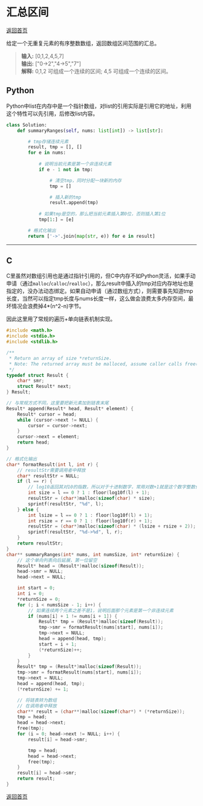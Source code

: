 # 汇总区间
[返回首页](../README.md)


给定一个无重复元素的有序整数数组，返回数组区间范围的汇总。

> **输入:** [0,1,2,4,5,7]<br/>
> **输出:** ["0->2","4->5","7"]<br/>
> **解释:** 0,1,2 可组成一个连续的区间; 4,5 可组成一个连续的区间。
## Python
Python中list在内存中是一个指针数组，对list的引用实际是引用它的地址，利用这个特性可以先引用，后修改list内容。
```python
class Solution:
    def summaryRanges(self, nums: list[int]) -> list[str]:

        # tmp存储连续元素
        result, tmp = [], []
        for e in nums:
            
            # 说明当前元素是第一个非连续元素
            if e - 1 not in tmp:

                # 清空tmp，同时分配一块新的内存
                tmp = []

                # 插入新的tmp
                result.append(tmp)
            
            # 如果tmp是空的，那么把当前元素插入第0位，否则插入第1位
            tmp[1:] = [e]

        # 格式化输出
        return ['->'.join(map(str, e)) for e in result]
```
---

## C
C里虽然对数组引用也是通过指针引用的，但C中内存不如Python灵活，如果手动申请（通过`malloc`/`calloc`/`realloc`），那么result中插入的tmp对应内存地址也是指定的，没办法动态绑定。如果自动申请（通过数组方式），则需要事先知道tmp长度，当然可以指定tmp长度与nums长度一样，这么做会浪费太多内存空间，最坏情况会浪费掉4*(n^2-n)字节。

因此这里用了常规的遍历+单向链表机制实现。
```c
#include <math.h>
#include <stdio.h>
#include <stdlib.h>

/**
 * Return an array of size *returnSize.
 * Note: The returned array must be malloced, assume caller calls free().
 */
typedef struct Result {
    char* smr;
    struct Result* next;
} Result;

// 与常规方式不同，这里要把新元素加到链表末尾
Result* append(Result* head, Result* element) {
    Result* cursor = head;
    while (cursor->next != NULL) {
        cursor = cursor->next;
    }
    cursor->next = element;
    return head;
}

// 格式化输出
char* formatResult(int l, int r) {
    // resultStr需要调用者中释放
    char* resultStr = NULL;
    if (l == r) {
        // log10返回其对10的指数，所以对于十进制数字，常用对数+1就是这个数字整数位的位数（长度）
        int size = l == 0 ? 1 : floor(log10f(l) + 1);
        resultStr = (char*)malloc(sizeof(char) * size);
        sprintf(resultStr, "%d", l);
    } else {
        int lsize = l == 0 ? 1 : floor(log10f(l) + 1);
        int rsize = r == 0 ? 1 : floor(log10f(r) + 1);
        resultStr = (char*)malloc(sizeof(char) * (lsize + rsize + 2));
        sprintf(resultStr, "%d->%d", l, r);
    }
    return resultStr;
}
char** summaryRanges(int* nums, int numsSize, int* returnSize) {
    // 这个单向列表向后延展，第一位留空
    Result* head = (Result*)malloc(sizeof(Result));
    head->smr = NULL;
    head->next = NULL;

    int start = 0;
    int i = 0;
    *returnSize = 0;
    for (; i < numsSize - 1; i++) {
        // 如果连续两个元素之差不是1，说明后面那个元素是第一个非连续元素
        if (nums[i] + 1 != nums[i + 1]) {
            Result* tmp = (Result*)malloc(sizeof(Result));
            tmp->smr = formatResult(nums[start], nums[i]);
            tmp->next = NULL;
            head = append(head, tmp);
            start = i + 1;
            (*returnSize)++;
        }
    }
    Result* tmp = (Result*)malloc(sizeof(Result));
    tmp->smr = formatResult(nums[start], nums[i]);
    tmp->next = NULL;
    head = append(head, tmp);
    (*returnSize) += 1;

    // 将链表转为数组
    // 在调用者中释放
    char** result = (char**)malloc(sizeof(char*) * (*returnSize));
    tmp = head;
    head = head->next;
    free(tmp);
    for (i = 0; head->next != NULL; i++) {
        result[i] = head->smr;

        tmp = head;
        head = head->next;
        free(tmp);
    }
    result[i] = head->smr;
    return result;
}
```
[返回首页](../README.md)